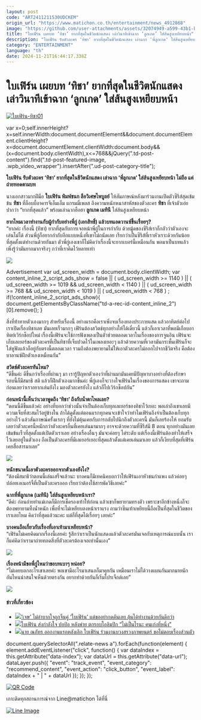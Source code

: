 ```yaml
---
layout: post
code: "ART2411211530UDCKEM"
origin_url: "https://www.matichon.co.th/entertainment/news_4912868"
image: "https://github.com/user-attachments/assets/32074949-a599-43b1-b596-016438b1a049"
title: "ใบเฟิร์น เผยบท ‘ทิชา’ ยากที่สุดในชีวิตนักแสดง เล่าวินาทีเข้าฉาก ‘ลูกเกด’ ใส่ส้นสูงเหยียบหน้า"
description: "ใบเฟิร์น รับตัวละคร 'ทิชา' ยากที่สุดในชีวิตนักแสดง เล่าฉาก 'พี่ลูกเกด' ใส่ส้นสูงเหยียบหน้า ไม่ถือ แค่ถ่ายทอดตามบท"
category: "ENTERTAINMENT"
language: "th"
date: 2024-11-21T16:44:17.338Z
---
```


# ใบเฟิร์น เผยบท ‘ทิชา’ ยากที่สุดในชีวิตนักแสดง เล่าวินาทีเข้าฉาก ‘ลูกเกด’ ใส่ส้นสูงเหยียบหน้า

[![](https://www.matichon.co.th/wp-content/uploads/2024/11/ใบเฟิร์น-ทิชา01.jpg "ใบเฟิร์น-ทิชา01")](https://www.matichon.co.th/wp-content/uploads/2024/11/ใบเฟิร์น-ทิชา01.jpg)

var x=0;self.innerHeight?x=self.innerWidth:document.documentElement&&document.documentElement.clientHeight?x=document.documentElement.clientWidth:document.body&&(x=document.body.clientWidth),x<=768&&jQuery(".td-post-content").find(".td-post-featured-image, .wpb\_video\_wrapper").insertAfter(".ud-post-category-title");

**ใบเฟิร์น รับตัวละคร ‘ทิชา’ ยากที่สุดในชีวิตนักแสดง เล่าฉาก ‘พี่ลูกเกด’ ใส่ส้นสูงเหยียบหน้า ไม่ถือ แค่ถ่ายทอดตามบท**

นางเอกสาวมากฝีมือ **ใบเฟิร์น พิมพ์ชนก ลือวิเศษไพบูลย์** ให้สัมภาษณ์หลังมาร่วมงานเปิดตัวซีรีส์สุดเข้มข้น **ทิชา** ที่ล็อบบี้อาคารจีเอ็มเอ็ม แกรมมี่เพลส ถึงความหนักหนาสาหัสของตัวละคร **ทิชา** ที่เจ้าตัวเอ่ยปากว่า “ยากที่สุดแล้ว” พร้อมเล่าฉากฮือฮา **ลูกเกด เมทินี** ใส่ส้นสูงเหยียบหน้า

**ยากไหมเวลาทำงานกับผู้กำกับอย่างพี่กู่ (เอกสิทธิ์) แล้วบทแอดวานซ์ขึ้นเรื่อยๆ?**  
“ยากค่ะ เรื่องนี้ (ทิชา) ยากที่สุดกับการเจอหน้าพี่กู่ในการกำกับ ด้วยมู้ดของซีรีส์เราก็กลัวว่าตัวเองจะเล่นไม่ได้ ส่วนพี่กู่ก็อยากกำกับอีกแบบหนึ่งที่เขาไม่ถนัดเลย เรียกว่าเป็นซีรีส์ที่เราหัวเราะด้วยกันน้อยที่สุดตั้งแต่ทำงานด้วยกันมา ตัวพี่กู่เองเขาก็ไม่คิดว่าเรื่องนี้จะยากเบอร์นี้เหมือนกัน พอมาเป็นบทแล้วเพิ่งรู้ว่ามันยากมากจริงๆ กว่าที่เราคิดไว้หลายเท่า

![](https://www.matichon.co.th/wp-content/uploads/2024/11/S__537305125_0.jpg)

Advertisement var ud\_screen\_width = document.body.clientWidth; var content\_inline\_2\_script\_ads\_show = false || ( ud\_screen\_width >= 1140 ) || ( ud\_screen\_width >= 1019 && ud\_screen\_width < 1140 ) || ( ud\_screen\_width >= 768 && ud\_screen\_width < 1019 ) || ( ud\_screen\_width < 768 ) ; if(!content\_inline\_2\_script\_ads\_show){ document.getElementsByClassName("td-a-rec-id-content\_inline\_2")\[0\].remove(); }

สิ่งที่ท้าทายตัวเองมากๆ สำหรับเรื่องนี้ อย่างแรกคือเราเพิ่งจบเรื่องทองประกายแสด แล้วอาทิตย์ต่อไปเราเปิดเรื่องทิชาเลย มันเลยเร็วมากๆ เฟิร์นต้องสวิตช์ทุกอย่างให้ได้เดี๋ยวนี้ แล้วก็เอาเวลาที่พอมีเกือบอาทิตย์เวิร์กช็อปใหม่ เรื่องนี้เฟิร์นจะใช้การฟังเพลงเป็นตัวช่วยตลอดเวลาในเรื่องของการจูนอิน เฟิร์นจะเก็บเลเยอร์ของตัวละครที่เป็นทิชาที่เจ็บปวดไว้ในเพลงเยอะๆ แล้วด้วยความที่เวลามันกระชั้นเฟิร์นก็จะใส่หูฟังแล้วก็อยู่กับตรงนี้ตลอดเวลา รวมถึงต้องพยายามไม่ให้เอาตัวละครไม่ออกไปจากชีวิตจริง คือต้องบาลานซ์ฝึกตัวเองเหมือนกัน”

**สวิตช์ตัวละครทันไหม?**  
“ดีขึ้นค่ะ ดีขึ้นกว่าเรื่องที่ผ่านๆ มา เรารู้ปัญหาตัวเองว่าที่ผ่านมามันเคยมีปัญหาบางอย่างที่ต้องรักษา รอบนี้ก็มีสมาธิ สติ แล้วก็ฝึกตัวเองมากขึ้นค่ะ พี่กู่เองก็จะวางใจเฟิร์นในเรื่องของการแสดง เขาจะถามก่อนเลยว่าเราอยากเล่นยังไง มองตัวละครยังไง แล้วก็ไปเวิร์กช็อปกัน”

**ก่อนหน้านี้เห็นว่าเวลาพูดถึง ‘ทิชา’ ถึงกับน้ำตาไหลเลย?**  
“ตอนนี้ดีขึ้นแล้วค่ะ อย่างที่บอกว่าช่วงนั้นจำเป็นต้องเก็บทุกเลเยอร์ของทิชาไว้เยอะ พอเล่าถึงเขาเลยมีความเจ็บที่สะสมไว้อยู่ข้างใน ถ้าได้ดูตั้งแต่ตอนแรกทุกคนจะเข้าใจว่าทำไมเฟิร์นถึงจำเป็นต้องเก็บทุกอย่างไว้ แล้วสัมภาษณ์ครั้งแรกๆ ที่ยังไม่คุ้นเคยกับการกลับไปนึกถึงตัวละครนี้ มันก็เลยร้องไห้ ยอมรับเลยว่าตัวละครนี้หนักกว่าตัวละครอื่นที่เคยเล่นมามากๆ อาจจะด้วยความที่ซีรีส์มี 8 ตอน ทุกอย่างมันเลยเข้มข้นเร็วที่สุดตั้งแต่เปิดตัวเราเลย อย่างเรื่องอื่นๆ มันจะค่อยๆ ไต่ระดับ แต่เรื่องนี้เฟิร์นต้องทำให้เสร็จไว้เลยอยู่ในตัวเอง ถือเป็นตัวละครที่มีเลเยอร์เยอะที่สุดแล้วตั้งแต่เคยเล่นมาเลย แล้วก็เงียบที่สุดที่เฟิร์นเคยสื่อสารมาเลย”

![](https://www.matichon.co.th/wp-content/uploads/2024/11/S__537305119_0-768x1024.jpg)

**หนักขนาดนี้เอาตัวละครออกจากตัวเองยังไง?**  
“ต้องมีสมาธิว่าตอนนี้เล่นเสร็จแล้วนะ บางคนก็มีเทคนิคบอกว่าให้เฟิร์นเอาหัวชนกำแพง แล้วค่อยๆ ปล่อยเอเนอร์จี้ที่เป็นตัวละครออก เรียกว่าต้องใช้สารพัดวิธีเลยค่ะ”

**ฉากที่พี่ลูกเกด (เมทินี) ใส่ส้นสูงเหยียบหน้าเรา?**  
“ดีค่ะ ก่อนถ่ายทำแม่เกดก็มีการเช็ดรองเท้าให้ก่อน แล้วเขาก็พยายามทรงตัว เพราะขาอีกข้างหนึ่งก็จะต้องพยายามทิ้งน้ำหนัก เพื่อที่จะไม่เหยียบลงหน้าเราแรง ถามว่าซีนเท้าเหยียบนี้ถือเป็นที่สุดในชีวิตของเราเลยไหม คิดว่าที่สุดแล้วนะคะ แต่ก็ที่สุดได้เรื่อยๆ เลยค่ะ”

**บางคนถือเกี่ยวกับเรื่องที่เอาเท้ามาเหยียบหน้า?**  
“เฟิร์นไม่เคยคิดมากเรื่องนี้เลยค่ะ รู้สึกว่าเราเป็นนักแสดงแล้วตัวละครมันเจอกับเหตุการณ์แบบนั้น เราก็แค่คิดว่าเรามาถ่ายทอดสิ่งที่ตัวละครต้องเจอเท่านั้นเอง”

![](https://www.matichon.co.th/wp-content/uploads/2024/11/S__537305122_0.jpg)

**เรื่องหน้ามีขอพี่กู่ไหมว่าขอบทเบาๆ หน่อย?**  
“ไม่เคยบอกอะไรเขาเลยค่ะ พอเขามีอะไรมาเสนอก็มาคุยกัน เหมือนเราไม่ได้วางแผนกันมากมายนัก อันไหนน่าสนใจเห็นด้วยตรงกัน อยากทำด้วยกันก็เริ่มโปรเจ็กต์เลย”

![](https://www.matichon.co.th/wp-content/uploads/2024/11/S__537305116_0.jpg)

#### ข่าวที่เกี่ยวข้อง

*   [![](https://www.matichon.co.th/wp-content/uploads/2024/10/8C8F20D0-F3BD-4665-895D-9DDA30234325.jpeg)‘เจษ’ ไม่ลำบากใจถูกจิ้นคู่ ‘ใบเฟิร์น’ แต่ขออย่ากดดันเลย ลุ้นได้ทำงานด้วยกันดีกว่า](https://www.matichon.co.th/entertainment/news_4873460)
*   [![](https://www.matichon.co.th/wp-content/uploads/2024/08/ปกข่าว-7281-9.jpg)ใบเฟิร์น ส่งกำลังใจ ปอป้อ หลังพ่าย ตกรอบโอลิมปิก “ไม่เป็นไรนะ คนเก่งที่หนึ่ง”](https://www.matichon.co.th/entertainment/news_4712147)
*   [![](https://www.matichon.co.th/wp-content/uploads/2024/07/zasx1-wed.jpg)นาย ณภัทร ออกงานแรกหลังเลิก ใบเฟิร์น ร่วมงานบวงสรวงภาพยนตร์ ขอไม่ตอบเรื่องส่วนตัว](https://www.matichon.co.th/entertainment/news_4687411)

document.querySelectorAll(".relate-news a").forEach(function(element) { element.addEventListener("click", function() { var dataIndex = this.getAttribute("data-index"); var dataUrl = this.getAttribute("data-url"); dataLayer.push({ "event": "track\_event", "event\_category": "recommend\_content", "event\_action": "click\_button", "event\_label": dataIndex + " | " + dataUrl }); }); });

[![QR Code](https://www.matichon.co.th/wp-content/uploads/2023/07/wob1371z.jpg)](https://lin.ee/ht0nDxX)

เกาะติดทุกสถานการณ์จาก Line@matichon ได้ที่นี่

[![Line Image](https://www.matichon.co.th/wp-content/uploads/2023/07/th.png)](https://lin.ee/ht0nDxX)